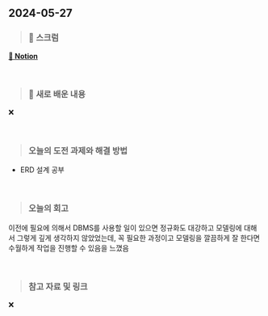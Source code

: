 ## 2024-05-27

> ### 📑 스크럼


[__🔗 Notion__](https://www.notion.so/goorm/df4b4d1536184d2dbefc9a68a5d8b40f?v=5a0d4487d21145ada8a42f45dc247572&pvs=4)


<br>

> ### 🤔 새로 배운 내용

❌

<br>

> ### 오늘의 도전 과제와 해결 방법

- ERD 설계 공부
    
<br>

> ### 오늘의 회고

이전에 필요에 의해서 DBMS를 사용할 일이 있으면 정규화도 대강하고
모델링에 대해서 그렇게 깊게 생각하지 않았었는데, 꼭 필요한 과정이고 
모델링을 깔끔하게 잘 한다면 수월하게 작업을 진행할 수 있음을 느꼈음

<br>

> ### 참고 자료 및 링크

❌
